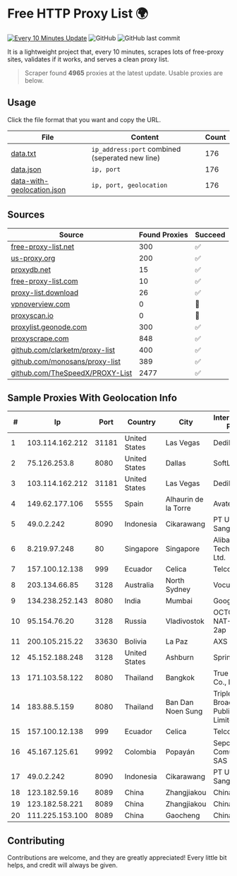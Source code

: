 
# Free HTTP Proxy List 🌍

[![Every 10 Minutes Update](https://github.com/mertguvencli/http-proxy-list/actions/workflows/main.yml/badge.svg?branch=main)](https://github.com/mertguvencli/http-proxy-list/actions/workflows/main.yml)
![GitHub](https://img.shields.io/github/license/mertguvencli/http-proxy-list)
![GitHub last commit](https://img.shields.io/github/last-commit/mertguvencli/http-proxy-list)

It is a lightweight project that, every 10 minutes, scrapes lots of free-proxy sites, validates if it works, and serves a clean proxy list.


> Scraper found **4965** proxies at the latest update. Usable proxies are below.

## Usage

Click the file format that you want and copy the URL.


|File|Content|Count|
|----|-------|-----|
|[data.txt](https://raw.githubusercontent.com/mertguvencli/http-proxy-list/main/proxy-list/data.txt)|`ip_address:port` combined (seperated new line)|176|
|[data.json](https://raw.githubusercontent.com/mertguvencli/http-proxy-list/main/proxy-list/data.json)|`ip, port`|176|
|[data-with-geolocation.json](https://raw.githubusercontent.com/mertguvencli/http-proxy-list/main/proxy-list/data-with-geolocation.json)|`ip, port, geolocation`|176|

## Sources

|Source|Found Proxies|Succeed|
|------|-------------|-------|
|[free-proxy-list.net](https://free-proxy-list.net)|300|✅|
|[us-proxy.org](https://www.us-proxy.org)|200|✅|
|[proxydb.net](http://proxydb.net)|15|✅|
|[free-proxy-list.com](https://free-proxy-list.com/?page=&port=&type%5B%5D=http&type%5B%5D=https&up_time=0&search=Search)|10|✅|
|[proxy-list.download](https://www.proxy-list.download/HTTP)|26|✅|
|[vpnoverview.com](https://vpnoverview.com/privacy/anonymous-browsing/free-proxy-servers)|0|🚫|
|[proxyscan.io](https://www.proxyscan.io)|0|🚫|
|[proxylist.geonode.com](https://proxylist.geonode.com/api/proxy-list?limit=300&page=1&sort_by=lastChecked&sort_type=desc&protocols=http,https)|300|✅|
|[proxyscrape.com](https://api.proxyscrape.com/v2/?request=displayproxies&protocol=http&timeout=10000&country=all&ssl=all&anonymity=all)|848|✅|
|[github.com/clarketm/proxy-list](https://raw.githubusercontent.com/clarketm/proxy-list/master/proxy-list-raw.txt)|400|✅|
|[github.com/monosans/proxy-list](https://raw.githubusercontent.com/monosans/proxy-list/main/proxies/http.txt)|389|✅|
|[github.com/TheSpeedX/PROXY-List](https://raw.githubusercontent.com/TheSpeedX/PROXY-List/master/http.txt)|2477|✅|


## Sample Proxies With Geolocation Info

|#|Ip|Port|Country|City|Internet Service Provider|
|-|--|----|-------|----|-------------------------|
|1|103.114.162.212|31181|United States|Las Vegas|DediPath|
|2|75.126.253.8|8080|United States|Dallas|SoftLayer|
|3|103.114.162.212|31181|United States|Las Vegas|DediPath|
|4|149.62.177.106|5555|Spain|Alhaurin de la Torre|Avatel Telecom|
|5|49.0.2.242|8090|Indonesia|Cikarawang|PT Usaha Adi Sanggoro|
|6|8.219.97.248|80|Singapore|Singapore|Alibaba (US) Technology Co., Ltd.|
|7|157.100.12.138|999|Ecuador|Celica|Telconet S.A|
|8|203.134.66.85|3128|Australia|North Sydney|Vocus PTY LTD|
|9|134.238.252.143|8080|India|Mumbai|Google LLC|
|10|95.154.76.20|3128|Russia|Vladivostok|OCTOPUSNET-NAT-POOL13 2ap|
|11|200.105.215.22|33630|Bolivia|La Paz|AXS Bolivia S. A.|
|12|45.152.188.248|3128|United States|Ashburn|Sprint|
|13|171.103.58.122|8080|Thailand|Bangkok|True Internet Co., Ltd.|
|14|183.88.5.159|8080|Thailand|Ban Dan Noen Sung|Triple T Broadband Public Company Limited|
|15|157.100.12.138|999|Ecuador|Celica|Telconet S.A|
|16|45.167.125.61|9992|Colombia|Popayán|Sepcom Comunicaciones SAS|
|17|49.0.2.242|8090|Indonesia|Cikarawang|PT Usaha Adi Sanggoro|
|18|123.182.59.16|8089|China|Zhangjiakou|Chinanet|
|19|123.182.58.221|8089|China|Zhangjiakou|Chinanet|
|20|111.225.153.100|8089|China|Gaocheng|Chinanet|



## Contributing

Contributions are welcome, and they are greatly appreciated! Every
little bit helps, and credit will always be given.

